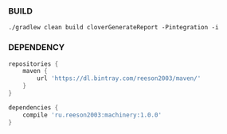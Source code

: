 ### BUILD ###  
`./gradlew clean build cloverGenerateReport -Pintegration -i`

### DEPENDENCY ###  
```groovy
repositories {
    maven {
        url 'https://dl.bintray.com/reeson2003/maven/'
    }
}

dependencies {
    compile 'ru.reeson2003:machinery:1.0.0'
}
```
